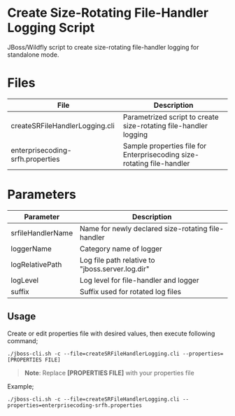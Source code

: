 # Create Size-Rotating File-Handler Logging Script

JBoss/Wildfly script to create size-rotating file-handler logging for standalone mode.


# Files

|              File              |                    Description                           |
|--------------------------------|----------------------------------------------------------|
| createSRFileHandlerLogging.cli   | Parametrized script to create size-rotating file-handler logging       |
| enterprisecoding-srfh.properties | Sample properties file for Enterprisecoding size-rotating file-handler |

# Parameters

|     Parameter     |                     Description                         |
|-------------------|---------------------------------------------------------|
| srfileHandlerName | Name for newly declared size-rotating file-handler  |
| loggerName        | Category name of logger                                 |
| logRelativePath   | Log file path relative to "jboss.server.log.dir"        |
| logLevel          | Log level for file-handler and logger                   |
| suffix            | Suffix used for rotated log files                       |

## Usage

Create or edit properties file with desired values, then execute following command;

    ./jboss-cli.sh -c --file=createSRFileHandlerLogging.cli --properties=[PROPERTIES FILE] 

> **Note**: Replace **[PROPERTIES FILE]** with your properties file

Example;

    ./jboss-cli.sh -c --file=createSRFileHandlerLogging.cli --properties=enterprisecoding-srfh.properties
